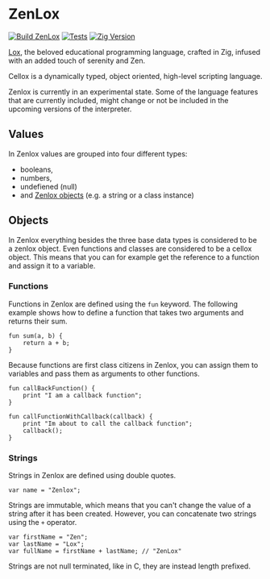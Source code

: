 # ZenLox

[![Build ZenLox](https://github.com/FrederikTobner/ZenLox/actions/workflows/build.yaml/badge.svg)](https://github.com/FrederikTobner/ZenLox/actions/workflows/build.yaml)
[![Tests](https://github.com/FrederikTobner/ZenLox/actions/workflows/test.yaml/badge.svg)](https://github.com/FrederikTobner/ZenLox/actions/workflows/test.yaml)
[![Zig Version](https://img.shields.io/badge/zig-0.10.1-orange)](https://ziglang.org/)

[Lox](https://craftinginterpreters.com/the-lox-language.html), the beloved educational programming language, crafted in Zig, infused with an added touch of serenity and Zen.

Cellox is a dynamically typed, object oriented, high-level scripting language.

Zenlox is currently in an experimental state. Some of the language features that are currently included, might change or not be included in the upcoming versions of the interpreter.

## Values

In Zenlox values are grouped into four different types:

* booleans,
* numbers,
* undefiened (null)
* and [Zenlox objects](https://github.com/FrederikTobner/Zenlox#objects) (e.g. a string or a class instance)

## Objects

In Zenlox everything besides the three base data types is considered to be a zenlox object.
Even functions and classes are considered to be a cellox object.
This means that you can for example get the reference to a function and assign it to a variable.

### Functions

Functions in Zenlox are defined using the `fun` keyword. The following example shows how to define a function that takes two arguments and returns their sum.

```Zenlox
fun sum(a, b) {
    return a + b;
}
```

Because functions are first class citizens in Zenlox, you can assign them to variables and pass them as arguments to other functions.

```Zenlox
fun callBackFunction() {
    print "I am a callback function";
}

fun callFunctionWithCallback(callback) {
    print "Im about to call the callback function";
    callback();
}
```

### Strings

Strings in Zenlox are defined using double quotes.

```Zenlox
var name = "Zenlox";
```

Strings are immutable, which means that you can't change the value of a string after it has been created. However, you can concatenate two strings using the `+` operator.

```Zenlox
var firstName = "Zen";
var lastName = "Lox";
var fullName = firstName + lastName; // "ZenLox"
```

Strings are not null terminated, like in C, they are instead length prefixed.

